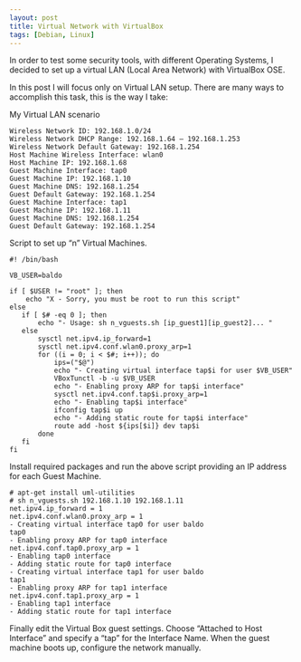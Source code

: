 ```yaml
---
layout: post
title: Virtual Network with VirtualBox
tags: [Debian, Linux]
---
```


In order to test some security tools, with different Operating Systems, I decided to set up a virtual LAN (Local Area Network) with VirtualBox OSE.

In this post I will focus only on Virtual LAN setup. There are many ways to accomplish this task, this is the way I take:

My Virtual LAN scenario

```
Wireless Network ID: 192.168.1.0/24
Wireless Network DHCP Range: 192.168.1.64 – 192.168.1.253
Wireless Network Default Gateway: 192.168.1.254
Host Machine Wireless Interface: wlan0
Host Machine IP: 192.168.1.68
Guest Machine Interface: tap0
Guest Machine IP: 192.168.1.10
Guest Machine DNS: 192.168.1.254
Guest Default Gateway: 192.168.1.254
Guest Machine Interface: tap1
Guest Machine IP: 192.168.1.11
Guest Machine DNS: 192.168.1.254
Guest Default Gateway: 192.168.1.254
```

Script to set up “n” Virtual Machines.

```
#! /bin/bash

VB_USER=baldo

if [ $USER != "root" ]; then
	echo "X - Sorry, you must be root to run this script"
else
   if [ $# -eq 0 ]; then
       echo "- Usage: sh n_vguests.sh [ip_guest1][ip_guest2]... "
   else
       sysctl net.ipv4.ip_forward=1
       sysctl net.ipv4.conf.wlan0.proxy_arp=1
       for ((i = 0; i < $#; i++)); do
           ips=("$@")
           echo "- Creating virtual interface tap$i for user $VB_USER"
           VBoxTunctl -b -u $VB_USER
           echo "- Enabling proxy ARP for tap$i interface"
           sysctl net.ipv4.conf.tap$i.proxy_arp=1
           echo "- Enabling tap$i interface"
           ifconfig tap$i up
           echo "- Adding static route for tap$i interface"
           route add -host ${ips[$i]} dev tap$i
       done
   fi
fi
```

Install required packages and run the above script providing an IP address for each Guest Machine.

```
# apt-get install uml-utilities
# sh n_vguests.sh 192.168.1.10 192.168.1.11
net.ipv4.ip_forward = 1
net.ipv4.conf.wlan0.proxy_arp = 1
- Creating virtual interface tap0 for user baldo
tap0
- Enabling proxy ARP for tap0 interface
net.ipv4.conf.tap0.proxy_arp = 1
- Enabling tap0 interface
- Adding static route for tap0 interface
- Creating virtual interface tap1 for user baldo
tap1
- Enabling proxy ARP for tap1 interface
net.ipv4.conf.tap1.proxy_arp = 1
- Enabling tap1 interface
- Adding static route for tap1 interface
```

Finally edit the Virtual Box guest settings. Choose “Attached to Host Interface” and specify a “tap” for the Interface Name. When the guest machine boots up, configure the network manually.
